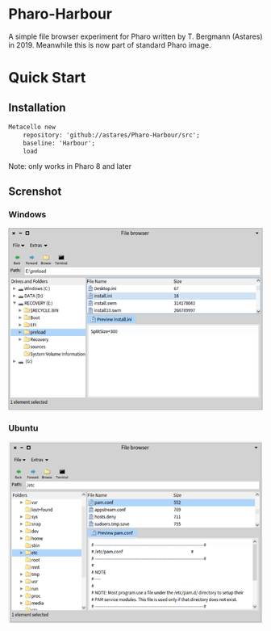 # Pharo-Harbour

A simple file browser experiment for Pharo written by T. Bergmann (Astares) in 2019. Meanwhile this is now part of standard Pharo image.

# Quick Start
## Installation

```Smalltalk
Metacello new 
	repository: 'github://astares/Pharo-Harbour/src';
	baseline: 'Harbour';
	load
```

Note: only works in Pharo 8 and later 

## Screnshot

### Windows
![alt text](doc/screenshot-win.png "Screenshot")

### Ubuntu
![alt text](doc/screenshot-ubuntu.png "Screenshot")
